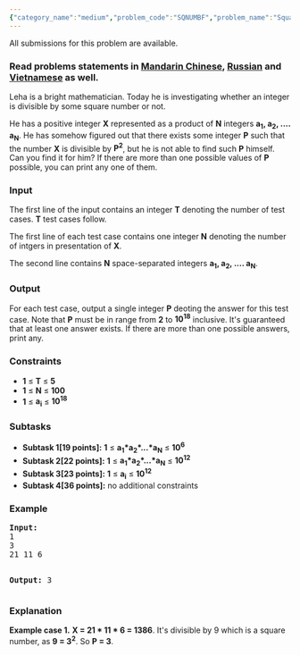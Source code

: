 ```yaml
---
{"category_name":"medium","problem_code":"SQNUMBF","problem_name":"Square in numbers","languages_supported":{"0":"ADA","1":"ASM","2":"BASH","3":"BF","4":"C","5":"C99 strict","6":"CAML","7":"CLOJ","8":"CLPS","9":"CPP 4.3.2","10":"CPP 4.9.2","11":"CPP14","12":"CS2","13":"D","14":"ERL","15":"FORT","16":"FS","17":"GO","18":"HASK","19":"ICK","20":"ICON","21":"JAVA","22":"JS","23":"LISP clisp","24":"LISP sbcl","25":"LUA","26":"NEM","27":"NICE","28":"NODEJS","29":"PAS fpc","30":"PAS gpc","31":"PERL","32":"PERL6","33":"PHP","34":"PIKE","35":"PRLG","36":"PYPY","37":"PYTH","38":"PYTH 3.4","39":"RUBY","40":"SCALA","41":"SCM chicken","42":"SCM guile","43":"SCM qobi","44":"ST","45":"TCL","46":"TEXT","47":"WSPC"},"max_timelimit":2,"source_sizelimit":50000,"problem_author":"pavel1996","problem_tester":"karanaggarwal","date_added":"13-06-2016","tags":{"0":"ltime37","1":"medium","2":"number","3":"pavel1996"},"editorial_url":"http://discuss.codechef.com/problems/SQNUMBF","time":{"view_start_date":1466874000,"submit_start_date":1466874000,"visible_start_date":1466874000,"end_date":1735669800},"layout":"problem"}
---
```

<span class="solution-visible-txt">All submissions for this problem are available.</span><h3> Read problems statements in <a target="_blank" href="http://www.codechef.com/download/translated/LTIME37/mandarin/SQNUMBF.pdf">Mandarin Chinese</a>, <a target="_blank" href="http://www.codechef.com/download/translated/LTIME37/russian/SQNUMBF.pdf">Russian</a> and <a target="_blank" href="http://www.codechef.com/download/translated/LTIME37/vietnamese/SQNUMBF.pdf">Vietnamese</a> as well.</h3>
<p>Leha is a bright mathematician. Today he is investigating whether an integer is divisible by some square number or not.</p>
<p>He has a positive integer <b>X</b> represented as a product of <b>N</b> integers <b>a<sub>1</sub>, a<sub>2</sub>, .... a<sub>N</sub></b>. He has somehow figured out that there exists some integer <b>P</b> such that the number <b>X</b> is divisible by <b>P<sup>2</sup></b>, but he is not able to find such <b>P</b> himself. Can you find it for him? If there are more than one possible values of <b>P</b> possible, you can print any one of them.
</p>
<h3>Input</h3>
<p>The first line of the input contains an integer <b>T</b> denoting the number of test cases. <b>T</b> test cases follow.</p>
<p>The first line of each test case contains one integer <b>N</b> denoting the number of intgers in presentation of <b>X</b>.</p>
<p>The second line contains <b>N</b> space-separated integers <b>a<sub>1</sub>, a<sub>2</sub>, .... a<sub>N</sub></b>.</p>
<h3>Output</h3>
<p>For each test case, output a single integer <b>P</b> deoting the answer for this test case. Note that <b>P</b> must be in range from <b>2</b> to <b>10<sup>18</sup></b> inclusive. It's guaranteed that at least one answer exists. If there are more than one possible answers, print any.</p>
<h3>Constraints</h3>
<ul>
<li><b>1</b> ≤ <b>T</b> ≤ <b>5</b></li>
<li><b>1</b> ≤ <b>N</b> ≤ <b>100</b></li>
<li><b>1</b> ≤ <b>a<sub>i</sub></b> ≤ <b>10<sup>18</sup></b></li>
</ul>
<h3>Subtasks</h3>
<ul>
<li><b>Subtask 1[19 points]:</b> <b>1</b> ≤ <b>a<sub>1</sub>*a<sub>2</sub>*...*a<sub>N</sub></b> ≤ <b>10<sup>6</sup></b></li>
<li><b>Subtask 2[22 points]:</b> <b>1</b> ≤ <b>a<sub>1</sub>*a<sub>2</sub>*...*a<sub>N</sub></b> ≤ <b>10<sup>12</sup></b></li>
<li><b>Subtask 3[23 points]:</b> <b>1</b> ≤ <b>a<sub>i</sub></b> ≤ <b>10<sup>12</sup></b></li>
<li><b>Subtask 4[36 points]:</b> no additional constraints</li>
</ul>
<h3>Example</h3>
<pre><b>Input:</b>
1
3
21 11 6

<b>Output:</b>
3
</pre><h3>Explanation</h3>
<p><b>Example case 1.</b> <b>X = 21 * 11 * 6 = 1386</b>. It's divisible by 9 which is a square number, as <b>9 = 3<sup>2</sup></b>. So <b>P = 3</b>.</p>
